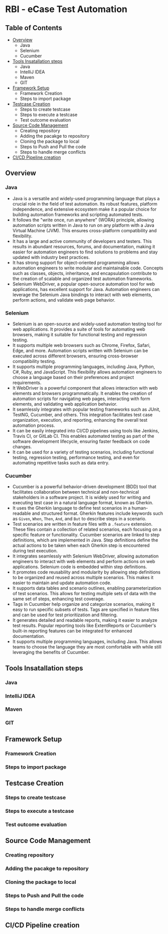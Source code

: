 # RBI - eCase Test Automation

## Table of Contents

* [Overview](#overview)
    - Java
    - Selenium
    - Cucumber
* [Tools Insatallation steps](#tools-installation-steps)
    - Java
    - IntelliJ IDEA
    - Maven
    - GIT
* [Framework Setup](#framework-setup)
    - Framework Creation
    - Steps to import package
* [Testcase Creation](#testcase-creation)
    - Steps to create testcase
    - Steps to execute a testcase
    - Test outcome evaluation
* [Source Code Management](#source-code-management)
    - Creating repository
    - Adding the pacakge to repository
    - Cloning the package to local
    - Steps to Push and Pull the code
    - Steps to handle merge conflicts
* [CI/CD Pipeline creation](#cicd-pipeline-creation)

## Overview
### Java
  - Java is a versatile and widely-used programming language that plays a crucial role in the field of test automation. Its robust features, platform independence, and extensive ecosystem make it a popular choice for building automation frameworks and scripting automated tests.
  - It follows the "write once, run anywhere" (WORA) principle, allowing automation scripts written in Java to run on any platform with a Java Virtual Machine (JVM). This ensures cross-platform compatibility and flexibility.
  - It has a large and active community of developers and testers. This results in abundant resources, forums, and documentation, making it easier for automation engineers to find solutions to problems and stay updated with industry best practices.
  - It has strong support for object-oriented programming allows automation engineers to write modular and maintainable code. Concepts such as classes, objects, inheritance, and encapsulation contribute to the creation of scalable and organized test automation frameworks.
  - Selenium WebDriver, a popular open-source automation tool for web applications, has excellent support for Java. Automation engineers can leverage the Selenium Java bindings to interact with web elements, perform actions, and validate web page behavior.
    
### Selenium
  - Selenium is an open-source and widely-used automation testing tool for web applications. It provides a suite of tools for automating web browsers, making it suitable for functional testing and regression testing.
  - It supports multiple web browsers such as Chrome, Firefox, Safari, Edge, and more. Automation scripts written with Selenium can be executed across different browsers, ensuring cross-browser compatibility testing.
  - It supports multiple programming languages, including Java, Python, C#, Ruby, and JavaScript. This flexibility allows automation engineers to choose a language based on their preferences and project requirements.
  - It WebDriver is a powerful component that allows interaction with web elements and browsers programmatically. It enables the creation of automation scripts for navigating web pages, interacting with form elements, and validating web application behavior.
  - It seamlessly integrates with popular testing frameworks such as JUnit, TestNG, Cucumber, and others. This integration facilitates test case organization, execution, and reporting, enhancing the overall test automation process.
  - It can be easily integrated into CI/CD pipelines using tools like Jenkins, Travis CI, or GitLab CI. This enables automated testing as part of the software development lifecycle, ensuring faster feedback on code changes.
  - It can be used for a variety of testing scenarios, including functional testing, regression testing, performance testing, and even for automating repetitive tasks such as data entry.
    
### Cucumber
  - Cucumber is a powerful behavior-driven development (BDD) tool that facilitates collaboration between technical and non-technical stakeholders in a software project. It is widely used for writing and executing test case in a natural language format, known as Gherkin.
  - It uses the Gherkin language to define test scenarios in a human-readable and structured format. Gherkin features include keywords such as `Given`, `When`, `Then`, `And`, and `But` to describe steps in a scenario.
  - Test scenarios are written in feature files with a `.feature` extension. These files contain a collection of related scenarios, each focusing on a specific feature or functionality. Cucumber scenarios are linked to step definitions, which are implemented in Java. Step definitions define the actual actions to be taken when each Gherkin step is encountered during test execution.
  - It integrates seamlessly with Selenium WebDriver, allowing automation engineers to interact with web elements and perform actions on web applications. Selenium code is embedded within step definitions.
  - It promotes code reusability and modularity by allowing step definitions to be organized and reused across multiple scenarios. This makes it easier to maintain and update automation code.
  - It supports data tables and scenario outlines, enabling parameterization of test scenarios. This allows for testing multiple sets of data with the same set of steps, enhancing test coverage.
  - Tags in Cucumber help organize and categorize scenarios, making it easy to run specific subsets of tests. Tags are specified in feature files and can be used for test prioritization and filtering.
  - It generates detailed and readable reports, making it easier to analyze test results. Popular reporting tools like ExtentReports or Cucumber's built-in reporting features can be integrated for enhanced documentation.
  - It supports multiple programming languages, including Java. This allows teams to choose the language they are most comfortable with while still leveraging the benefits of Cucumber.

## Tools Insatallation steps
### Java
### IntelliJ IDEA
### Maven
### GIT

## Framework Setup
### Framework Creation
### Steps to import package

## Testcase Creation
### Steps to create testcase
### Steps to execute a testcase
### Test outcome evaluation

## Source Code Management
### Creating repository
### Adding the pacakge to repository
### Cloning the package to local
### Steps to Push and Pull the code
### Steps to handle merge conflicts

## CI/CD Pipeline creation
